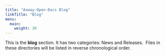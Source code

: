 ```yaml
---
title: "Axway-Open-Docs Blog"
linkTitle: "Blog"
menu:
  main:
    weight: 30
---
```



This is the **blog** section. It has two categories: News and Releases.
<img>
Files in these directories will be listed in reverse chronological order.
